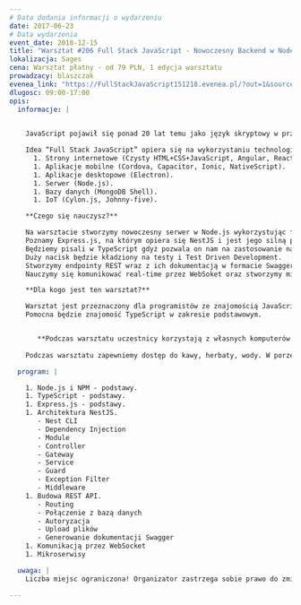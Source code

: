 ```yaml
---
# Data dodania informacji o wydarzeniu
date: 2017-06-23
# Data wydarzenia
event_date: 2018-12-15
title: "Warsztat #206 Full Stack JavaScript - Nowoczesny Backend w Node.js"
lokalizacja: Sages
cena: Warsztat płatny - od 79 PLN, 1 edycja warsztatu
prowadzacy: blaszczak
evenea_link: "https://FullStackJavaScript151218.evenea.pl/?out=1&source=event_iframe"
dlugosc: 09:00-17:00
opis:
  informacje: |
    

    JavaScript pojawił się ponad 20 lat temu jako język skryptowy w przeglądarkach internetowych, czyli po stronie klienta. Później zawitał też po stronie serwera jako Node.js, a dalszy jego rozwój pozwala nam dziś budować aplikacje mobilne czy desktopowe, programować bazy danych a nawet roboty.

    Idea “Full Stack JavaScript” opiera się na wykorzystaniu technologii webowych, HTML, CSS i JavaScript we wszystkich etapach budowy aplikacji::
      1. Strony internetowe (Czysty HTML+CSS+JavaScript, Angular, React, Vue).
      1. Aplikacje mobilne (Cordova, Capacitor, Ionic, NativeScript).
      1. Aplikacje desktopowe (Electron).
      1. Serwer (Node.js).
      1. Bazy danych (MongoDB Shell).
      1. IoT (Cylon.js, Johnny-five).

    **Czego się nauczysz?**

    Na warsztacie stworzymy nowoczesny serwer w Node.js wykorzystując framework NestJS.
    Poznamy Express.js, na którym opiera się NestJS i jest jego silną podstawą.
    Będziemy pisali w TypeScript gdyż pozwala on nam na zastosowanie najnowszej wersji ECMAScript, a statyczne typowanie pomoże nam w utrzymaniu aplikacji na wysokim poziomie niezawodności.
    Duży nacisk będzie kładziony na testy i Test Driven Development.
    Stworzymy endpointy REST wraz z ich dokumentacją w formacie Swagger.
    Nauczymy się komunikować real-time przez WebSoket oraz stworzymy mikroserwisy komunikujące się ze sobą poprzez protokół TCP.

    **Dla kogo jest ten warsztat?**

    Warsztat jest przeznaczony dla programistów ze znajomością JavaScript w zakresie podstawowym, lub z doświadczeniem w innym języku programowania np: Java, .Net, C#, C++, Perl, Ruby, Python.
    Pomocna będzie znajomość TypeScript w zakresie podstawowym.


       **Podczas warsztatu uczestnicy korzystają z własnych komputerów.**
    
    Podczas warsztatu zapewniemy dostęp do kawy, herbaty, wody. W porze obiadowej zapewniamy pizzę w wersji mięsnej lub wegatariańskiej.

  program: |

    1. Node.js i NPM - podstawy.
    1. TypeScript - podstawy.
    1. Express.js - podstawy.
    1. Architektura NestJS.
       - Nest CLI
       - Dependency Injection
       - Module
       - Controller
       - Gateway
       - Service
       - Guard
       - Exception Filter
       - Middleware
    1. Budowa REST API.
       - Routing
       - Połączenie z bazą danych
       - Autoryzacja
       - Upload plików
       - Generowanie dokumentacji Swagger
    1. Komunikacją przez WebSocket
    1. Mikroserwisy  

  uwaga: |
    Liczba miejsc ograniczona! Organizator zastrzega sobie prawo do zmiany lokalizacji wydarzenia oraz jego odwołania w przypadku niezgłoszenia się minimalnej liczby uczestników.

---
```

